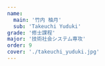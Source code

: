 ```yaml
---
name:
  main: '竹内 柚月'
  sub: 'Takeuchi Yuduki'
grade: '修士課程'
major: '技術社会システム専攻'
order: 9
cover: './takeuchi_yuduki.jpg'
---
```

